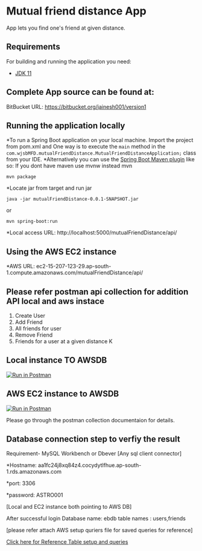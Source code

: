 # Mutual friend distance App

App lets you find one's friend at given distance.

## Requirements

For building and running the application you need:
- [JDK 11](https://docs.aws.amazon.com/corretto/latest/corretto-11-ug/downloads-list.html)

## Complete App source can be found at:

BitBucket URL: https://bitbucket.org/jainesh001/version1

## Running the application locally

*To run a Spring Boot application on your local machine. Import the project from pom.xml and One way is to execute the `main` method in the `com.wjsbMFD.mutualFriendDistance.MutualFriendDistanceApplication;` class from your IDE.
*Alternatively you can use the [Spring Boot Maven plugin](https://docs.spring.io/spring-boot/docs/current/reference/html/build-tool-plugins-maven-plugin.html) like so: If you dont have maven use mvnw instead mvn
```shell
mvn package
```
*Locate jar from target and run jar 
```shell
java -jar mutualFriendDistance-0.0.1-SNAPSHOT.jar
```
or
```shell
mvn spring-boot:run
```
*Local access URL: http://localhost:5000/mutualFriendDistance/api/  

## Using the AWS EC2 instance

*AWS URL: ec2-15-207-123-29.ap-south-1.compute.amazonaws.com/mutualFriendDistance/api/ 

## Please refer postman api collection for addition API local and aws instace
1. Create User
2. Add Friend
3. All friends for user
4. Remove Friend
5. Friends for a user at a given distance K

## Local instance TO AWSDB 
[![Run in Postman](https://run.pstmn.io/button.svg)](https://app.getpostman.com/run-collection/808e2d503213bfcc9413)

## AWS EC2 instance to AWSDB
[![Run in Postman](https://run.pstmn.io/button.svg)](https://app.getpostman.com/run-collection/921572692da414a1b720)

Please go through the postman collection documentaion for details.

## Database connection step to verfiy the result

Requirement- MySQL Workbench or Dbever [Any sql client connector]

*Hostname: aa1fc24j8xq84z4.cocydytlfhue.ap-south-1.rds.amazonaws.com

*port: 3306

*password: ASTRO001 

[Local and EC2 instance both pointing to AWS DB]

After successful login
Database name: ebdb  table names : users,friends 

[please refer attach AWS setup quriers file for saved queries for reference]

[Click here for Reference Table setup and queries](https://drive.google.com/file/d/1u_w9ujwzoDmkwx7PF_HaOx8E7q0nvd8F/view?usp=sharing)

